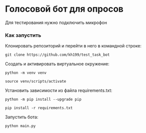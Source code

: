 # Голосовой бот для опросов

Для тестирования нужно подключить микрофон

### Как запустить
Клонировать репозиторий и перейти в него в командной строке:

```
git clone https://github.com/kh199/test_task_bot
```

Cоздать и активировать виртуальное окружение:
```
python -m venv venv
```
```
source venv/scripts/activate
```

Установить зависимости из файла requirements.txt:
```
python -m pip install --upgrade pip
```
```
pip install -r requirements.txt
```

Запустить бота:
```
python main.py
```